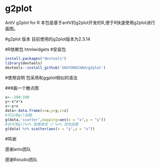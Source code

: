 # g2plot
AntV g2plot for R
本包是基于antV的g2plot开发的R,便于R快速使用g2plot进行画图。

#g2plot 版本
目前使用的g2plot版本为2.3.14

#R依赖包
htmlwidgets
#安装包
```r
install.packages("devtools")
library(devtools)
devtools::install_github('GOUYONGCHAO/g2plot')
```
#使用说明
包采用和ggplot相似的语法

###画一个散点图
```r
x<--100:100
y<-x*x*x
z<-y+x
data<-data.frame(x=x,y=y,z=z)
#可以用g()函数
g(data,'scatter',mapping=aes(x = "x",y = "y"))
#也可用g()%>% 图像类型（）%>% 其他函数
g(data) %>% scatter(aes(x = "y",y = "x"))
```
#鸣谢

感谢antv团队

感谢Rstudio团队


